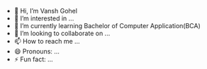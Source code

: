 - 👋 Hi, I’m Vansh Gohel
- 👀 I’m interested in ...
- 🌱 I’m currently learning Bachelor of Computer Application(BCA)
- 💞️ I’m looking to collaborate on ...
- 📫 How to reach me ...
- 😄 Pronouns: ...
- ⚡ Fun fact: ...

<!---
Vansh774/Vansh774 is a ✨ special ✨ repository because its `README.md` (this file) appears on your GitHub profile.
You can click the Preview link to take a look at your changes.
--->
